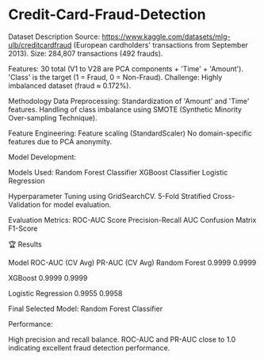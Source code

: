 # Credit-Card-Fraud-Detection
Dataset Description 
Source: https://www.kaggle.com/datasets/mlg-ulb/creditcardfraud (European cardholders' transactions from September 2013).
Size: 284,807 transactions (492 frauds).

Features:
30 total (V1 to V28 are PCA components + 'Time' + 'Amount').
'Class' is the target (1 = Fraud, 0 = Non-Fraud).
Challenge: Highly imbalanced dataset (fraud ≈ 0.172%).

Methodology
Data Preprocessing:
Standardization of 'Amount' and 'Time' features.
Handling of class imbalance using SMOTE (Synthetic Minority Over-sampling Technique).

Feature Engineering:
Feature scaling (StandardScaler)
No domain-specific features due to PCA anonymity.

Model Development:

Models Used:
Random Forest Classifier
XGBoost Classifier
Logistic Regression

Hyperparameter Tuning using GridSearchCV.
5-Fold Stratified Cross-Validation for model evaluation.

Evaluation Metrics:
ROC-AUC Score
Precision-Recall AUC
Confusion Matrix
F1-Score

🏆 Results

Model	ROC-AUC (CV Avg)	PR-AUC (CV Avg)
Random Forest	0.9999	0.9999

XGBoost	0.9999	0.9999

Logistic Regression	0.9955	0.9958

Final Selected Model: Random Forest Classifier

Performance:

High precision and recall balance.
ROC-AUC and PR-AUC close to 1.0 indicating excellent fraud detection performance.

